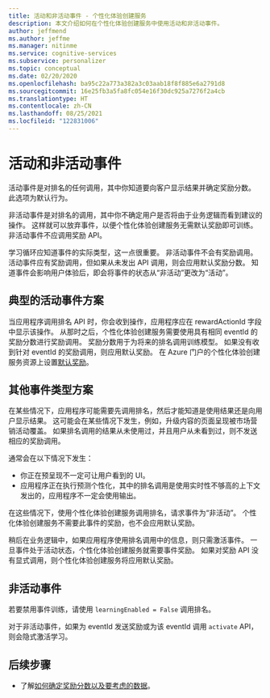 ```yaml
---
title: 活动和非活动事件 - 个性化体验创建服务
description: 本文介绍如何在个性化体验创建服务中使用活动和非活动事件。
author: jeffmend
ms.author: jeffme
ms.manager: nitinme
ms.service: cognitive-services
ms.subservice: personalizer
ms.topic: conceptual
ms.date: 02/20/2020
ms.openlocfilehash: ba95c22a773a382a3c03aab18f8f885e6a2791d8
ms.sourcegitcommit: 16e25fb3a5fa8fc054e16f30dc925a7276f2a4cb
ms.translationtype: HT
ms.contentlocale: zh-CN
ms.lasthandoff: 08/25/2021
ms.locfileid: "122831006"
---
```

# <a name="active-and-inactive-events"></a>活动和非活动事件

活动事件是对排名的任何调用，其中你知道要向客户显示结果并确定奖励分数。 此选项为默认行为。

非活动事件是对排名的调用，其中你不确定用户是否将由于业务逻辑而看到建议的操作。 这样就可以放弃事件，以便个性化体验创建服务无需默认奖励即可训练。 非活动事件不应调用奖励 API。

学习循环应知道事件的实际类型，这一点很重要。 非活动事件不会有奖励调用。 活动事件应有奖励调用，但如果从未发出 API 调用，则会应用默认奖励分数。 知道事件会影响用户体验后，即会将事件的状态从“非活动”更改为“活动”。

## <a name="typical-active-events-scenario"></a>典型的活动事件方案

当应用程序调用排名 API 时，你会收到操作，应用程序应在 rewardActionId 字段中显示该操作。  从那时之后，个性化体验创建服务需要使用具有相同 eventId 的奖励分数进行奖励调用。 奖励分数用于为将来的排名调用训练模型。 如果没有收到针对 eventId 的奖励调用，则应用默认奖励。 在 Azure 门户的个性化体验创建服务资源上设置[默认奖励](how-to-settings.md#configure-rewards-for-the-feedback-loop)。

## <a name="other-event-type-scenarios"></a>其他事件类型方案

在某些情况下，应用程序可能需要先调用排名，然后才能知道是使用结果还是向用户显示结果。 这可能会在某些情况下发生，例如，升级内容的页面呈现被市场营销活动覆盖。 如果排名调用的结果从未使用过，并且用户从未看到过，则不发送相应的奖励调用。

通常会在以下情况下发生：

* 你正在预呈现不一定可让用户看到的 UI。
* 应用程序正在执行预测个性化，其中的排名调用是使用实时性不够高的上下文发出的，应用程序不一定会使用输出。

在这些情况下，使用个性化体验创建服务调用排名，请求事件为“非活动”。 个性化体验创建服务不需要此事件的奖励，也不会应用默认奖励。

稍后在业务逻辑中，如果应用程序使用排名调用中的信息，则只需激活事件。 一旦事件处于活动状态，个性化体验创建服务就需要事件奖励。 如果对奖励 API 没有显式调用，则个性化体验创建服务将应用默认奖励。

## <a name="inactive-events"></a>非活动事件

若要禁用事件训练，请使用 `learningEnabled = False` 调用排名。

对于非活动事件，如果为 eventId 发送奖励或为该 eventId 调用 `activate` API，则会隐式激活学习。

## <a name="next-steps"></a>后续步骤

* 了解[如何确定奖励分数以及要考虑的数据](concept-rewards.md)。
